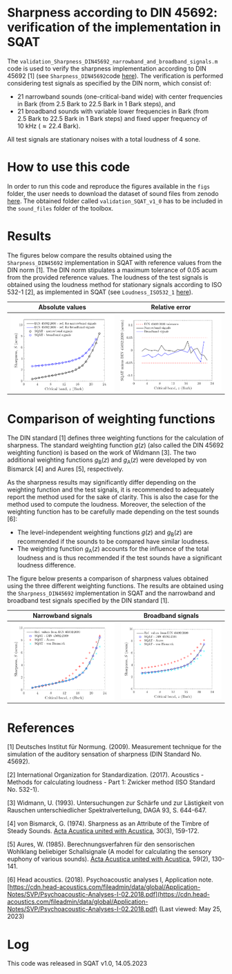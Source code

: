 # Sharpness according to DIN 45692: verification of the implementation in SQAT 
The `validation_Sharpness_DIN45692_narrowband_and_broadband_signals.m` code is used to verify the sharpness implementation according to DIN 45692 [1] (see `Sharpness_DIN45692`code [here](../../psychoacoustic_metrics/Sharpness_DIN45692/Sharpness_DIN45692.m)). The verification is performed considering test signals as specified by the DIN norm, which consist of: 

- 21 narrowband sounds (one-critical-band wide) with center frequencies in Bark (from $2.5~\mathrm{Bark}$ to $22.5~\mathrm{Bark}$ in $1~\mathrm{Bark}$ steps), and
- 21 broadband sounds with variable lower frequencies in Bark (from $2.5~\mathrm{Bark}$ to $22.5~\mathrm{Bark}$ in $1~\mathrm{Bark}$ steps) and fixed upper frequency of $10~\mathrm{kHz}$ ($\approx 22.4~\mathrm{Bark}$). 

All test signals are stationary noises with a total loudness of $4~\mathrm{sone}$.

# How to use this code
In order to run this code and reproduce the figures available in the `figs` folder, the user needs to download the dataset of sound files from zenodo <a href="https://doi.org/10.5281/zenodo.7933206" target="_blank">here</a>. The obtained folder called `validation_SQAT_v1_0` has to be included in the `sound_files` folder of the toolbox. 

# Results
The figures below compare the results obtained using the `Sharpness_DIN45692` implementation in SQAT with reference values from the DIN norm [1]. The DIN norm stipulates a maximum tolerance of 0.05 acum from the provided reference values. The loudness of the test signals is obtained using the loudness method for stationary signals according to ISO 532-1 [2], as implemented in SQAT (see `Loudness_ISO532_1` [here](../../psychoacoustic_metrics/Loudness_ISO532_1/Loudness_ISO532_1.m)).
  
Absolute values |  Relative error 
 | -------------- | -------------- |
|![](figs/sharpness_validation_narrowband_and_broadband.png)        | ![](figs/sharpness_validation_narrowband_broadband_error.png)     |

# Comparison of weighting functions
The DIN standard [1] defines three weighting functions for the calculation of sharpness. The standard weighting function $g(z)$ (also called the DIN 45692 weighting function) is based on the work of Widmann [3]. The two additional weighting functions $g_{\mathrm{B}}(z)$ and $g_{\mathrm{A}}(z)$ were developed by von Bismarck [4] and Aures [5], respectively. 

As the sharpness results may significantly differ depending on the weighting function and the test signals, it is recommended to adequately report the method used for the sake of clarity. This is also the case for the method used to compute the loudness. Moreover, the selection of the weighting function has to be carefully made depending on the test sounds [6]:

- The level-independent weighting functions $g(z)$ and $g_{\mathrm{B}}(z)$ are recommended if the sounds to be compared have similar loudness. 
- The weighting function $g_{\mathrm{A}}(z)$ accounts for the influence of the total loudness and is thus recommended if the test sounds have a significant loudness difference. 

The figure below presents a comparison of sharpness values obtained using the three different weighting functions. The results are obtained using the `Sharpness_DIN45692` implementation in SQAT and the narrowband and broadband test signals specified by the DIN standard [1]. 


Narrowband signals |  Broadband signals 
 | -------------- | -------------- |
|![](figs/sharpness_validation_narrowband_compare_models.png)        | ![](figs/sharpness_validation_broadband_model_comparison.png)     |

# References
[1] Deutsches Institut für Normung. (2009). Measurement technique for the simulation of the auditory sensation of sharpness (DIN Standard No. 45692).

[2] International Organization for Standardization. (2017). Acoustics - Methods for calculating loudness - Part 1: Zwicker method (ISO Standard No. 532-1).

[3] Widmann, U. (1993). Untersuchungen zur Schärfe und zur Lästigkeit von Rauschen unterschiedlicher Spektralverteilung, DAGA 93, S. 644-647.

[4] von Bismarck, G. (1974). Sharpness as an Attribute of the Timbre of Steady Sounds. [Acta Acustica united with Acustica](https://www.ingentaconnect.com/content/dav/aaua/1974/00000030/00000003/art00006), 30(3), 159-172.

[5] Aures, W. (1985). Berechnungsverfahren für den sensorischen Wohlklang beliebiger Schallsignale (A model for calculating the sensory euphony of various sounds). [Acta Acustica united with Acustica](https://www.ingentaconnect.com/content/dav/aaua/1985/00000059/00000002/art00008), 59(2), 130-141.

[6] Head acoustics. (2018). Psychoacoustic analyses I, Application note. [https://cdn.head-acoustics.com/fileadmin/data/global/Application-Notes/SVP/Psychoacoustic-Analyses-I-02.2018.pdf](https://cdn.head-acoustics.com/fileadmin/data/global/Application-Notes/SVP/Psychoacoustic-Analyses-I-02.2018.pdf) (Last viewed: May 25, 2023)

# Log
This code was released in SQAT v1.0, 14.05.2023

